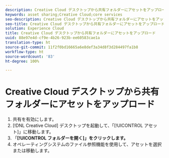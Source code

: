 ```yaml
---
description: Creative Cloud デスクトップから共有フォルダーにアセットをアップロードします。
keywords: asset sharing;Creative Cloud;core services
seo-description: Creative Cloud デスクトップから共有フォルダーにアセットをアップロードします。
seo-title: Creative Cloud デスクトップから共有フォルダーにアセットをアップロード
solution: Experience Cloud
title: Creative Cloud デスクトップから共有フォルダーにアセットをアップロード
uuid: 88e97e4d-cf9e-4b26-923b-ee60583cae1a
translation-type: ht
source-git-commit: 11f2f0bd16665a6e8def3a34d8f3d284497fa1b8
workflow-type: ht
source-wordcount: '83'
ht-degree: 100%

---
```



# Creative Cloud デスクトップから共有フォルダーにアセットをアップロード

1. 共有を有効にします。
1. [!DNL Creative Cloud] デスクトップを起動して、「[!UICONTROL アセット]」に移動します。
1. 「**[!UICONTROL フォルダーを開く]」をクリックします。**
1. オペレーティングシステムのファイル参照機能を使用して、アセットを選択または移動します。
